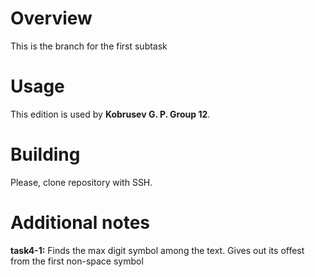 
# Overview

This is the branch for the first subtask


# Usage

This edition is used by **Kobrusev G. P. Group 12**.

# Building

Please, clone repository with SSH.

# Additional notes

<b>task4-1:</b>
Finds the max digit symbol among the text.
Gives out its offest from the first non-space symbol

	
